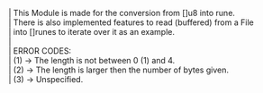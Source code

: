 | This Module is made for the conversion from []u8 into rune.  
| There is also implemented features to read (buffered) from a File  
| into []runes to iterate over it as an example.  
|  
| ERROR CODES:  
| (1) -> The length is not between 0 (1) and 4.  
| (2) -> The length is larger then the number of bytes given.  
| (3) -> Unspecified.  
